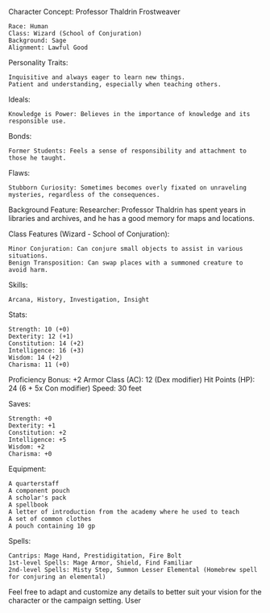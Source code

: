 <!-- TODO Convert into char sheet pdf -->

Character Concept: Professor Thaldrin Frostweaver

    Race: Human
    Class: Wizard (School of Conjuration)
    Background: Sage
    Alignment: Lawful Good

Personality Traits:

    Inquisitive and always eager to learn new things.
    Patient and understanding, especially when teaching others.

Ideals:

    Knowledge is Power: Believes in the importance of knowledge and its responsible use.

Bonds:

    Former Students: Feels a sense of responsibility and attachment to those he taught.

Flaws:

    Stubborn Curiosity: Sometimes becomes overly fixated on unraveling mysteries, regardless of the consequences.

Background Feature: Researcher:
Professor Thaldrin has spent years in libraries and archives, and he has a good memory for maps and locations.

Class Features (Wizard - School of Conjuration):

    Minor Conjuration: Can conjure small objects to assist in various situations.
    Benign Transposition: Can swap places with a summoned creature to avoid harm.

Skills:

    Arcana, History, Investigation, Insight

Stats:

    Strength: 10 (+0)
    Dexterity: 12 (+1)
    Constitution: 14 (+2)
    Intelligence: 16 (+3)
    Wisdom: 14 (+2)
    Charisma: 11 (+0)

Proficiency Bonus: +2
Armor Class (AC): 12 (Dex modifier)
Hit Points (HP): 24 (6 + 5x Con modifier)
Speed: 30 feet

Saves:

    Strength: +0
    Dexterity: +1
    Constitution: +2
    Intelligence: +5
    Wisdom: +2
    Charisma: +0

Equipment:

    A quarterstaff
    A component pouch
    A scholar's pack
    A spellbook
    A letter of introduction from the academy where he used to teach
    A set of common clothes
    A pouch containing 10 gp

Spells:

    Cantrips: Mage Hand, Prestidigitation, Fire Bolt
    1st-level Spells: Mage Armor, Shield, Find Familiar
    2nd-level Spells: Misty Step, Summon Lesser Elemental (Homebrew spell for conjuring an elemental)

Feel free to adapt and customize any details to better suit your vision for the character or the campaign setting.
User



